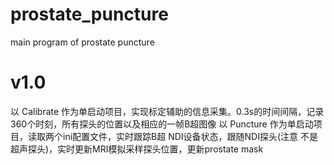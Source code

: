 # prostate_puncture
main program of prostate puncture

# v1.0
以 Calibrate 作为单启动项目，实现标定辅助的信息采集。0.3s的时间间隔，记录360个时刻，所有探头的位置以及相应的一帧B超图像
以 Puncture 作为单启动项目，读取两个ini配置文件，实时跟踪B超 NDI设备状态，跟随NDI探头(注意 不是超声探头)，实时更新MRI模拟采样探头位置，更新prostate mask